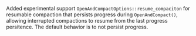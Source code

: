 Added experimental support `OpenAndCompactOptions::resume_compaciton` for resumable compaction that persists progress during `OpenAndCompact()`, allowing interrupted compactions to resume from the last progress persitence. The default behavior is to not persist progress.
